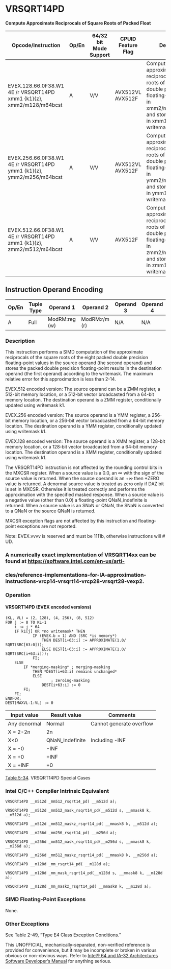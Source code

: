 # VRSQRT14PD

**Compute Approximate Reciprocals of Square Roots of Packed Float**

| Opcode/Instruction                                                   | Op/En | 64/32 bit Mode Support | CPUID Feature Flag | Description                                                                                                                                                                 |
| -------------------------------------------------------------------- | ----- | ---------------------- | ------------------ | --------------------------------------------------------------------------------------------------------------------------------------------------------------------------- |
| EVEX.128.66.0F38.W1 4E /r VRSQRT14PD xmm1 {k1}{z}, xmm2/m128/m64bcst | A     | V/V                    | AVX512VL AVX512F   | Computes the approximate reciprocal square roots of the packed double precision floating-point values in xmm2/m128/m64bcst and stores the results in xmm1. Under writemask. |
| EVEX.256.66.0F38.W1 4E /r VRSQRT14PD ymm1 {k1}{z}, ymm2/m256/m64bcst | A     | V/V                    | AVX512VL AVX512F   | Computes the approximate reciprocal square roots of the packed double precision floating-point values in ymm2/m256/m64bcst and stores the results in ymm1. Under writemask. |
| EVEX.512.66.0F38.W1 4E /r VRSQRT14PD zmm1 {k1}{z}, zmm2/m512/m64bcst | A     | V/V                    | AVX512F            | Computes the approximate reciprocal square roots of the packed double precision floating-point values in zmm2/m512/m64bcst and stores the results in zmm1 under writemask.  |

## Instruction Operand Encoding

| Op/En | Tuple Type | Operand 1     | Operand 2     | Operand 3 | Operand 4 |
| ----- | ---------- | ------------- | ------------- | --------- | --------- |
| A     | Full       | ModRM:reg (w) | ModRM:r/m (r) | N/A       | N/A       |

### Description

This instruction performs a SIMD computation of the approximate reciprocals of the square roots of the eight packed double precision floating-point values in the source operand (the second operand) and stores the packed double precision floating-point results in the destination operand (the first operand) according to the writemask. The maximum relative error for this approximation is less than 2-14.

EVEX.512 encoded version: The source operand can be a ZMM register, a 512-bit memory location, or a 512-bit vector broadcasted from a 64-bit memory location. The destination operand is a ZMM register, conditionally updated using writemask k1.

EVEX.256 encoded version: The source operand is a YMM register, a 256-bit memory location, or a 256-bit vector broadcasted from a 64-bit memory location. The destination operand is a YMM register, conditionally updated using writemask k1.

EVEX.128 encoded version: The source operand is a XMM register, a 128-bit memory location, or a 128-bit vector broadcasted from a 64-bit memory location. The destination operand is a XMM register, conditionally updated using writemask k1.

The VRSQRT14PD instruction is not affected by the rounding control bits in the MXCSR register. When a source value is a 0.0, an ∞ with the sign of the source value is returned. When the source operand is an +∞ then +ZERO value is returned. A denormal source value is treated as zero only if DAZ bit is set in MXCSR. Otherwise it is treated correctly and performs the approximation with the specified masked response. When a source value is a negative value (other than 0.0) a floating-point QNaN_indefinite is returned. When a source value is an SNaN or QNaN, the SNaN is converted to a QNaN or the source QNaN is returned.

MXCSR exception flags are not affected by this instruction and floating-point exceptions are not reported.

Note: EVEX.vvvv is reserved and must be 1111b, otherwise instructions will #​​​UD.

### A numerically exact implementation of VRSQRT14xx can be found at https://software.intel.com/en-us/arti-

### cles/reference-implementations-for-IA-approximation-instructions-vrcp14-vrsqrt14-vrcp28-vrsqrt28-vexp2.

### Operation

#### VRSQRT14PD (EVEX encoded versions)

```
(KL, VL) = (2, 128), (4, 256), (8, 512)
FOR j := 0 TO KL-1
    i := j * 64
    IF k1[j] OR *no writemask* THEN
            IF (EVEX.b = 1) AND (SRC *is memory*)
                THEN DEST[i+63:i] := APPROXIMATE(1.0/ SQRT(SRC[63:0]));
                ELSE DEST[i+63:i] := APPROXIMATE(1.0/ SQRT(SRC[i+63:i]));
            FI;
    ELSE
        IF *merging-masking* ; merging-masking
            THEN *DEST[i+63:i] remains unchanged*
            ELSE
                    ; zeroing-masking
                DEST[i+63:i] := 0
        FI;
    FI;
ENDFOR;
DEST[MAXVL-1:VL] := 0

```

| Input value  | Result value    | Comments                 |
| ------------ | --------------- | ------------------------ |
| Any denormal | Normal          | Cannot generate overflow |
| X = 2-2n     | 2n              |                          |
| X<0          | QNaN_Indefinite | Including -INF           |
| X = -0       | -INF            |                          |
| X = +0       | +INF            |                          |
| X = +INF     | +0              |                          |

[Table 5-34](/x86/vrsqrt14pd#tbl-5-34). VRSQRT14PD Special Cases

### Intel C/C++ Compiler Intrinsic Equivalent

```
VRSQRT14PD __m512d _mm512_rsqrt14_pd( __m512d a);

```

```
VRSQRT14PD __m512d _mm512_mask_rsqrt14_pd(__m512d s, __mmask8 k, __m512d a);

```

```
VRSQRT14PD __m512d _mm512_maskz_rsqrt14_pd( __mmask8 k, __m512d a);

```

```
VRSQRT14PD __m256d _mm256_rsqrt14_pd( __m256d a);

```

```
VRSQRT14PD __m256d _mm512_mask_rsqrt14_pd(__m256d s, __mmask8 k, __m256d a);

```

```
VRSQRT14PD __m256d _mm512_maskz_rsqrt14_pd( __mmask8 k, __m256d a);

```

```
VRSQRT14PD __m128d _mm_rsqrt14_pd( __m128d a);

```

```
VRSQRT14PD __m128d _mm_mask_rsqrt14_pd(__m128d s, __mmask8 k, __m128d a);

```

```
VRSQRT14PD __m128d _mm_maskz_rsqrt14_pd( __mmask8 k, __m128d a);

```

### SIMD Floating-Point Exceptions

None.

### Other Exceptions

See Table 2-49, “Type E4 Class Exception Conditions.”

This UNOFFICIAL, mechanically-separated, non-verified reference is provided for convenience, but it may be
incomplete or broken in various obvious or non-obvious
ways. Refer to [Intel® 64 and IA-32 Architectures Software Developer’s Manual](https://software.intel.com/en-us/download/intel-64-and-ia-32-architectures-sdm-combined-volumes-1-2a-2b-2c-2d-3a-3b-3c-3d-and-4) for anything serious.
